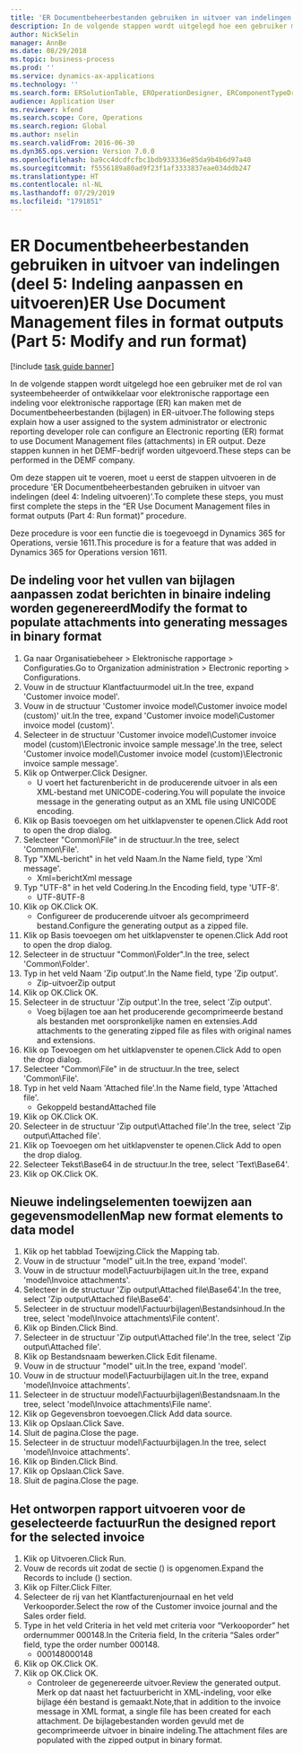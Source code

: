 ```yaml
---
title: 'ER Documentbeheerbestanden gebruiken in uitvoer van indelingen (deel 5: Indeling aanpassen en uitvoeren)'
description: In de volgende stappen wordt uitgelegd hoe een gebruiker met de rol van systeembeheerder of ontwikkelaar voor elektronische rapportage een indeling voor elektronische rapportage (ER) kan maken met de Documentbeheerbestanden (bijlagen) in ER-uitvoer.
author: NickSelin
manager: AnnBe
ms.date: 08/29/2018
ms.topic: business-process
ms.prod: ''
ms.service: dynamics-ax-applications
ms.technology: ''
ms.search.form: ERSolutionTable, EROperationDesigner, ERComponentTypeDropDialog, ERExpressionDesignerFormula, SysQueryForm
audience: Application User
ms.reviewer: kfend
ms.search.scope: Core, Operations
ms.search.region: Global
ms.author: nselin
ms.search.validFrom: 2016-06-30
ms.dyn365.ops.version: Version 7.0.0
ms.openlocfilehash: ba9cc4dcdfcfbc1bdb933336e85da9b4b6d97a40
ms.sourcegitcommit: f5556189a80ad9f23f1af3333837eae034ddb247
ms.translationtype: HT
ms.contentlocale: nl-NL
ms.lasthandoff: 07/29/2019
ms.locfileid: "1791851"
---
```

# <a name="er-use-document-management-files-in-format-outputs-part-5-modify-and-run-format"></a><span data-ttu-id="a2ea2-103">ER Documentbeheerbestanden gebruiken in uitvoer van indelingen (deel 5: Indeling aanpassen en uitvoeren)</span><span class="sxs-lookup"><span data-stu-id="a2ea2-103">ER Use Document Management files in format outputs (Part 5: Modify and run format)</span></span>

[!include [task guide banner](../../includes/task-guide-banner.md)]

<span data-ttu-id="a2ea2-104">In de volgende stappen wordt uitgelegd hoe een gebruiker met de rol van systeembeheerder of ontwikkelaar voor elektronische rapportage een indeling voor elektronische rapportage (ER) kan maken met de Documentbeheerbestanden (bijlagen) in ER-uitvoer.</span><span class="sxs-lookup"><span data-stu-id="a2ea2-104">The following steps explain how a user assigned to the system administrator or electronic reporting developer role can configure an Electronic reporting (ER) format to use Document Management files (attachments) in ER output.</span></span> <span data-ttu-id="a2ea2-105">Deze stappen kunnen in het DEMF-bedrijf worden uitgevoerd.</span><span class="sxs-lookup"><span data-stu-id="a2ea2-105">These steps can be performed in the DEMF company.</span></span>

<span data-ttu-id="a2ea2-106">Om deze stappen uit te voeren, moet u eerst de stappen uitvoeren in de procedure 'ER Documentbeheerbestanden gebruiken in uitvoer van indelingen (deel 4: Indeling uitvoeren)'.</span><span class="sxs-lookup"><span data-stu-id="a2ea2-106">To complete these steps, you must first complete the steps in the “ER Use Document Management files in format outputs (Part 4: Run format)” procedure.</span></span>

<span data-ttu-id="a2ea2-107">Deze procedure is voor een functie die is toegevoegd in Dynamics 365 for Operations, versie 1611.</span><span class="sxs-lookup"><span data-stu-id="a2ea2-107">This procedure is for a feature that was added in Dynamics 365 for Operations version 1611.</span></span>


## <a name="modify-the-format-to-populate-attachments-into-generating-messages-in-binary-format"></a><span data-ttu-id="a2ea2-108">De indeling voor het vullen van bijlagen aanpassen zodat berichten in binaire indeling worden gegenereerd</span><span class="sxs-lookup"><span data-stu-id="a2ea2-108">Modify the format to populate attachments into generating messages in binary format</span></span>
1. <span data-ttu-id="a2ea2-109">Ga naar Organisatiebeheer > Elektronische rapportage > Configuraties.</span><span class="sxs-lookup"><span data-stu-id="a2ea2-109">Go to Organization administration > Electronic reporting > Configurations.</span></span>
2. <span data-ttu-id="a2ea2-110">Vouw in de structuur Klantfactuurmodel uit.</span><span class="sxs-lookup"><span data-stu-id="a2ea2-110">In the tree, expand 'Customer invoice model'.</span></span>
3. <span data-ttu-id="a2ea2-111">Vouw in de structuur 'Customer invoice model\Customer invoice model (custom)' uit.</span><span class="sxs-lookup"><span data-stu-id="a2ea2-111">In the tree, expand 'Customer invoice model\Customer invoice model (custom)'.</span></span>
4. <span data-ttu-id="a2ea2-112">Selecteer in de structuur 'Customer invoice model\Customer invoice model (custom)\Electronic invoice sample message'.</span><span class="sxs-lookup"><span data-stu-id="a2ea2-112">In the tree, select 'Customer invoice model\Customer invoice model (custom)\Electronic invoice sample message'.</span></span>
5. <span data-ttu-id="a2ea2-113">Klik op Ontwerper.</span><span class="sxs-lookup"><span data-stu-id="a2ea2-113">Click Designer.</span></span>
    * <span data-ttu-id="a2ea2-114">U voert het facturenbericht in de producerende uitvoer in als een XML-bestand met UNICODE-codering.</span><span class="sxs-lookup"><span data-stu-id="a2ea2-114">You will populate the invoice message in the generating output as an XML file using UNICODE encoding.</span></span>  
6. <span data-ttu-id="a2ea2-115">Klik op Basis toevoegen om het uitklapvenster te openen.</span><span class="sxs-lookup"><span data-stu-id="a2ea2-115">Click Add root to open the drop dialog.</span></span>
7. <span data-ttu-id="a2ea2-116">Selecteer "Common\File" in de structuur.</span><span class="sxs-lookup"><span data-stu-id="a2ea2-116">In the tree, select 'Common\File'.</span></span>
8. <span data-ttu-id="a2ea2-117">Typ "XML-bericht" in het veld Naam.</span><span class="sxs-lookup"><span data-stu-id="a2ea2-117">In the Name field, type 'Xml message'.</span></span>
    * <span data-ttu-id="a2ea2-118">Xml=bericht</span><span class="sxs-lookup"><span data-stu-id="a2ea2-118">Xml message</span></span>  
9. <span data-ttu-id="a2ea2-119">Typ "UTF-8" in het veld Codering.</span><span class="sxs-lookup"><span data-stu-id="a2ea2-119">In the Encoding field, type 'UTF-8'.</span></span>
    * <span data-ttu-id="a2ea2-120">UTF-8</span><span class="sxs-lookup"><span data-stu-id="a2ea2-120">UTF-8</span></span>  
10. <span data-ttu-id="a2ea2-121">Klik op OK.</span><span class="sxs-lookup"><span data-stu-id="a2ea2-121">Click OK.</span></span>
    * <span data-ttu-id="a2ea2-122">Configureer de producerende uitvoer als gecomprimeerd bestand.</span><span class="sxs-lookup"><span data-stu-id="a2ea2-122">Configure the generating output as a zipped file.</span></span>  
11. <span data-ttu-id="a2ea2-123">Klik op Basis toevoegen om het uitklapvenster te openen.</span><span class="sxs-lookup"><span data-stu-id="a2ea2-123">Click Add root to open the drop dialog.</span></span>
12. <span data-ttu-id="a2ea2-124">Selecteer in de structuur "Common\Folder".</span><span class="sxs-lookup"><span data-stu-id="a2ea2-124">In the tree, select 'Common\Folder'.</span></span>
13. <span data-ttu-id="a2ea2-125">Typ in het veld Naam 'Zip output'.</span><span class="sxs-lookup"><span data-stu-id="a2ea2-125">In the Name field, type 'Zip output'.</span></span>
    * <span data-ttu-id="a2ea2-126">Zip-uitvoer</span><span class="sxs-lookup"><span data-stu-id="a2ea2-126">Zip output</span></span>  
14. <span data-ttu-id="a2ea2-127">Klik op OK.</span><span class="sxs-lookup"><span data-stu-id="a2ea2-127">Click OK.</span></span>
15. <span data-ttu-id="a2ea2-128">Selecteer in de structuur 'Zip output'.</span><span class="sxs-lookup"><span data-stu-id="a2ea2-128">In the tree, select 'Zip output'.</span></span>
    * <span data-ttu-id="a2ea2-129">Voeg bijlagen toe aan het producerende gecomprimeerde bestand als bestanden met oorspronkelijke namen en extensies.</span><span class="sxs-lookup"><span data-stu-id="a2ea2-129">Add attachments to the generating zipped file as files with original names and extensions.</span></span>  
16. <span data-ttu-id="a2ea2-130">Klik op Toevoegen om het uitklapvenster te openen.</span><span class="sxs-lookup"><span data-stu-id="a2ea2-130">Click Add to open the drop dialog.</span></span>
17. <span data-ttu-id="a2ea2-131">Selecteer "Common\File" in de structuur.</span><span class="sxs-lookup"><span data-stu-id="a2ea2-131">In the tree, select 'Common\File'.</span></span>
18. <span data-ttu-id="a2ea2-132">Typ in het veld Naam 'Attached file'.</span><span class="sxs-lookup"><span data-stu-id="a2ea2-132">In the Name field, type 'Attached file'.</span></span>
    * <span data-ttu-id="a2ea2-133">Gekoppeld bestand</span><span class="sxs-lookup"><span data-stu-id="a2ea2-133">Attached file</span></span>  
19. <span data-ttu-id="a2ea2-134">Klik op OK.</span><span class="sxs-lookup"><span data-stu-id="a2ea2-134">Click OK.</span></span>
20. <span data-ttu-id="a2ea2-135">Selecteer in de structuur 'Zip output\Attached file'.</span><span class="sxs-lookup"><span data-stu-id="a2ea2-135">In the tree, select 'Zip output\Attached file'.</span></span>
21. <span data-ttu-id="a2ea2-136">Klik op Toevoegen om het uitklapvenster te openen.</span><span class="sxs-lookup"><span data-stu-id="a2ea2-136">Click Add to open the drop dialog.</span></span>
22. <span data-ttu-id="a2ea2-137">Selecteer Tekst\Base64 in de structuur.</span><span class="sxs-lookup"><span data-stu-id="a2ea2-137">In the tree, select 'Text\Base64'.</span></span>
23. <span data-ttu-id="a2ea2-138">Klik op OK.</span><span class="sxs-lookup"><span data-stu-id="a2ea2-138">Click OK.</span></span>

## <a name="map-new-format-elements-to-data-model"></a><span data-ttu-id="a2ea2-139">Nieuwe indelingselementen toewijzen aan gegevensmodellen</span><span class="sxs-lookup"><span data-stu-id="a2ea2-139">Map new format elements to data model</span></span>
1. <span data-ttu-id="a2ea2-140">Klik op het tabblad Toewijzing.</span><span class="sxs-lookup"><span data-stu-id="a2ea2-140">Click the Mapping tab.</span></span>
2. <span data-ttu-id="a2ea2-141">Vouw in de structuur "model" uit.</span><span class="sxs-lookup"><span data-stu-id="a2ea2-141">In the tree, expand 'model'.</span></span>
3. <span data-ttu-id="a2ea2-142">Vouw in de structuur model\Factuurbijlagen uit.</span><span class="sxs-lookup"><span data-stu-id="a2ea2-142">In the tree, expand 'model\Invoice attachments'.</span></span>
4. <span data-ttu-id="a2ea2-143">Selecteer in de structuur 'Zip output\Attached file\Base64'.</span><span class="sxs-lookup"><span data-stu-id="a2ea2-143">In the tree, select 'Zip output\Attached file\Base64'.</span></span>
5. <span data-ttu-id="a2ea2-144">Selecteer in de structuur model\Factuurbijlagen\Bestandsinhoud.</span><span class="sxs-lookup"><span data-stu-id="a2ea2-144">In the tree, select 'model\Invoice attachments\File content'.</span></span>
6. <span data-ttu-id="a2ea2-145">Klik op Binden.</span><span class="sxs-lookup"><span data-stu-id="a2ea2-145">Click Bind.</span></span>
7. <span data-ttu-id="a2ea2-146">Selecteer in de structuur 'Zip output\Attached file'.</span><span class="sxs-lookup"><span data-stu-id="a2ea2-146">In the tree, select 'Zip output\Attached file'.</span></span>
8. <span data-ttu-id="a2ea2-147">Klik op Bestandsnaam bewerken.</span><span class="sxs-lookup"><span data-stu-id="a2ea2-147">Click Edit filename.</span></span>
9. <span data-ttu-id="a2ea2-148">Vouw in de structuur "model" uit.</span><span class="sxs-lookup"><span data-stu-id="a2ea2-148">In the tree, expand 'model'.</span></span>
10. <span data-ttu-id="a2ea2-149">Vouw in de structuur model\Factuurbijlagen uit.</span><span class="sxs-lookup"><span data-stu-id="a2ea2-149">In the tree, expand 'model\Invoice attachments'.</span></span>
11. <span data-ttu-id="a2ea2-150">Selecteer in de structuur model\Factuurbijlagen\Bestandsnaam.</span><span class="sxs-lookup"><span data-stu-id="a2ea2-150">In the tree, select 'model\Invoice attachments\File name'.</span></span>
12. <span data-ttu-id="a2ea2-151">Klik op Gegevensbron toevoegen.</span><span class="sxs-lookup"><span data-stu-id="a2ea2-151">Click Add data source.</span></span>
13. <span data-ttu-id="a2ea2-152">Klik op Opslaan.</span><span class="sxs-lookup"><span data-stu-id="a2ea2-152">Click Save.</span></span>
14. <span data-ttu-id="a2ea2-153">Sluit de pagina.</span><span class="sxs-lookup"><span data-stu-id="a2ea2-153">Close the page.</span></span>
15. <span data-ttu-id="a2ea2-154">Selecteer in de structuur model\Factuurbijlagen.</span><span class="sxs-lookup"><span data-stu-id="a2ea2-154">In the tree, select 'model\Invoice attachments'.</span></span>
16. <span data-ttu-id="a2ea2-155">Klik op Binden.</span><span class="sxs-lookup"><span data-stu-id="a2ea2-155">Click Bind.</span></span>
17. <span data-ttu-id="a2ea2-156">Klik op Opslaan.</span><span class="sxs-lookup"><span data-stu-id="a2ea2-156">Click Save.</span></span>
18. <span data-ttu-id="a2ea2-157">Sluit de pagina.</span><span class="sxs-lookup"><span data-stu-id="a2ea2-157">Close the page.</span></span>

## <a name="run-the-designed-report-for-the-selected-invoice"></a><span data-ttu-id="a2ea2-158">Het ontworpen rapport uitvoeren voor de geselecteerde factuur</span><span class="sxs-lookup"><span data-stu-id="a2ea2-158">Run the designed report for the selected invoice</span></span>
1. <span data-ttu-id="a2ea2-159">Klik op Uitvoeren.</span><span class="sxs-lookup"><span data-stu-id="a2ea2-159">Click Run.</span></span>
2. <span data-ttu-id="a2ea2-160">Vouw de records uit zodat de sectie () is opgenomen.</span><span class="sxs-lookup"><span data-stu-id="a2ea2-160">Expand the Records to include () section.</span></span>
3. <span data-ttu-id="a2ea2-161">Klik op Filter.</span><span class="sxs-lookup"><span data-stu-id="a2ea2-161">Click Filter.</span></span>
4. <span data-ttu-id="a2ea2-162">Selecteer de rij van het Klantfacturenjournaal en het veld Verkooporder.</span><span class="sxs-lookup"><span data-stu-id="a2ea2-162">Select the row of the Customer invoice journal and the Sales order field.</span></span>
5. <span data-ttu-id="a2ea2-163">Type in het veld Criteria in het veld met criteria voor “Verkooporder” het ordernummer 000148.</span><span class="sxs-lookup"><span data-stu-id="a2ea2-163">In the Criteria field, In the criteria “Sales order” field, type the order number 000148.</span></span>
    * <span data-ttu-id="a2ea2-164">000148</span><span class="sxs-lookup"><span data-stu-id="a2ea2-164">000148</span></span>  
6. <span data-ttu-id="a2ea2-165">Klik op OK.</span><span class="sxs-lookup"><span data-stu-id="a2ea2-165">Click OK.</span></span>
7. <span data-ttu-id="a2ea2-166">Klik op OK.</span><span class="sxs-lookup"><span data-stu-id="a2ea2-166">Click OK.</span></span>
    * <span data-ttu-id="a2ea2-167">Controleer de gegenereerde uitvoer.</span><span class="sxs-lookup"><span data-stu-id="a2ea2-167">Review the generated output.</span></span> <span data-ttu-id="a2ea2-168">Merk op dat naast het factuurbericht in XML-indeling, voor elke bijlage één bestand is gemaakt.</span><span class="sxs-lookup"><span data-stu-id="a2ea2-168">Note,that in addition to the invoice message in XML format, a single file has been created for each attachment.</span></span> <span data-ttu-id="a2ea2-169">De bijlagebestanden worden gevuld met de gecomprimeerde uitvoer in binaire indeling.</span><span class="sxs-lookup"><span data-stu-id="a2ea2-169">The attachment files are populated with the zipped output in binary format.</span></span>  

